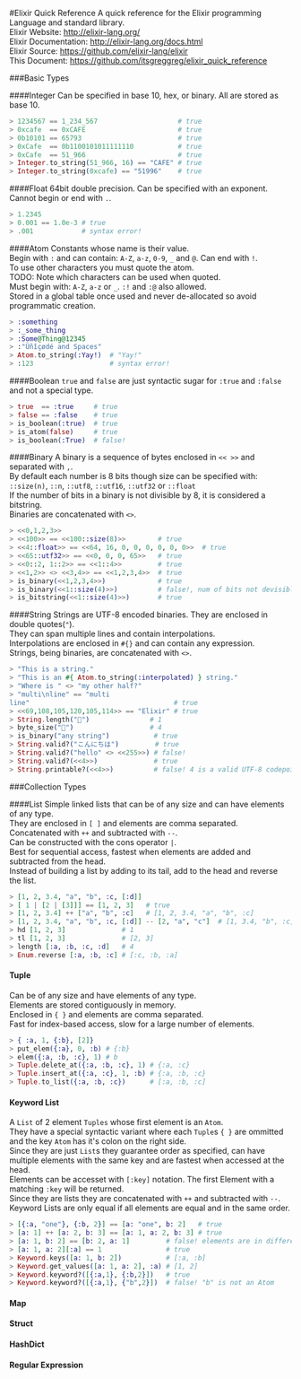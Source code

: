 #Elixir Quick Reference
A quick reference for the Elixir programming Language and standard library.<br>
Elixir Website: http://elixir-lang.org/<br>
Elixir Documentation: http://elixir-lang.org/docs.html<br>
Elixir Source: https://github.com/elixir-lang/elixir<br>
This Document: https://github.com/itsgreggreg/elixir_quick_reference<br>

###Basic Types

####Integer
Can be specified in base 10, hex, or binary. All are stored as base 10.

 ```elixir
 > 1234567 == 1_234_567                    # true
 > 0xcafe  == 0xCAFE                       # true
 > 0b10101 == 65793                        # true
 > 0xCafe  == 0b1100101011111110           # true
 > 0xCafe  == 51_966                       # true
 > Integer.to_string(51_966, 16) == "CAFE" # true
 > Integer.to_string(0xcafe) == "51996"    # true
 ```

####Float
64bit double precision. Can be specified with an exponent. Cannot begin or end with `.`.

```elixir
> 1.2345
> 0.001 == 1.0e-3 # true
> .001            # syntax error!
```

####Atom
Constants whose name is their value. <br>
Begin with `:` and can contain: `A-Z`, `a-z`, `0-9`, `_` and `@`. Can end with `!`.<br>
To use other characters you must quote the atom.<br>
TODO: Note which characters can be used when quoted.<br>
Must begin with: `A-Z`, `a-z` or `_`. `:!` and `:@` also allowed.<br>
Stored in a global table once used and never de-allocated so avoid programmatic creation.<br>

```elixir
> :something
> :_some_thing
> :Some@Thing@12345
> :"Üñîçødé and Spaces"
> Atom.to_string(:Yay!)  # "Yay!"
> :123                   # syntax error!
```

####Boolean
 `true` and `false` are just syntactic sugar for `:true` and `:false` and not a special type.
 
```elixir
> true  == :true     # true
> false == :false    # true
> is_boolean(:true)  # true
> is_atom(false)     # true
> is_boolean(:True)  # false!
```

####Binary
A binary is a sequence of bytes enclosed in `<< >>` and separated with `,`.<br>
By default each number is 8 bits though size can be specified with:<br>
`::size(n)`, `::n`, `::utf8`, `::utf16`, `::utf32` or `::float`<br>
If the number of bits in a binary is not divisible by 8, it is considered a bitstring.<br>
Binaries are concatenated with `<>`.
```elixir
> <<0,1,2,3>>
> <<100>> == <<100::size(8)>>        # true
> <<4::float>> == <<64, 16, 0, 0, 0, 0, 0, 0>>  # true
> <<65::utf32>> == <<0, 0, 0, 65>>   # true
> <<0::2, 1::2>> == <<1::4>>         # true
> <<1,2>> <> <<3,4>> == <<1,2,3,4>>  # true
> is_binary(<<1,2,3,4>>)             # true
> is_binary(<<1::size(4)>>)          # false!, num of bits not devisible by 8
> is_bitstring(<<1::size(4)>>)       # true
```

####String
Strings are UTF-8 encoded binaries. They are enclosed in double quotes(`"`).<br>
They can span multiple lines and contain interpolations.<br>
Interpolations are enclosed in `#{}` and can contain any expression.<br>
Strings, being binaries, are concatenated with `<>`.

```elixir
> "This is a string."
> "This is an #{ Atom.to_string(:interpolated) } string."
> "Where is " <> "my other half?"
> "multi\nline" == "multi
line"                                    # true
> <<69,108,105,120,105,114>> == "Elixir" # true
> String.length("🎩")               # 1
> byte_size("🎩")                   # 4
> is_binary("any string")           # true
> String.valid?("こんにちは")         # true
> String.valid?("hello" <> <<255>>) # false!
> String.valid?(<<4>>)              # true
> String.printable?(<<4>>)          # false! 4 is a valid UTF-8 codepoint, but is not printable.
```

###Collection Types

####List
Simple linked lists that can be of any size and can have elements of any type.<br>
They are enclosed in `[ ]` and elements are comma separated.<br>
Concatenated with `++` and subtracted with `--`.<br>
Can be constructed with the cons operator `|`.<br>
Best for sequential access, fastest when elements are added and subtracted from the head.<br>
Instead of building a list by adding to its tail, add to the head and reverse the list.

```elixir
> [1, 2, 3.4, "a", "b", :c, [:d]]
> [ 1 | [2 | [3]]] == [1, 2, 3]   # true
> [1, 2, 3.4] ++ ["a", "b", :c]   # [1, 2, 3.4, "a", "b", :c]
> [1, 2, 3.4, "a", "b", :c, [:d]] -- [2, "a", "c"]  # [1, 3.4, "b", :c, [:d]]
> hd [1, 2, 3]              # 1
> tl [1, 2, 3]              # [2, 3]
> length [:a, :b, :c, :d]   # 4
> Enum.reverse [:a, :b, :c] # [:c, :b, :a]
```

#### Tuple
Can be of any size and have elements of any type.<br>
Elements are stored contiguously in memory.<br>
Enclosed in `{ }` and elements are comma separated.<br>
Fast for index-based access, slow for a large number of elements.<br>

```elixir
> { :a, 1, {:b}, [2]}
> put_elem({:a}, 0, :b) # {:b}
> elem({:a, :b, :c}, 1) # b
> Tuple.delete_at({:a, :b, :c}, 1) # {:a, :c}
> Tuple.insert_at({:a, :c}, 1, :b) # {:a, :b, :c}
> Tuple.to_list({:a, :b, :c})      # [:a, :b, :c]
```

#### Keyword List
A `List` of 2 element `Tuples` whose first element is an `Atom`.<br>
They have a special syntactic variant where each `Tuple`s `{ }` are ommitted and the key `Atom` has it's colon on the right side.<br>
Since they are just `List`s they guarantee order as specified, can have multiple elements with the same key and are fastest when accessed at the head.<br>
Elements can be accesset with `[:key]` notation. The first Element with a matching `:key` will be returned.<br>
Since they are lists they are concatenated with `++` and subtracted with `--`.<br>
Keyword Lists are only equal if all elements are equal and in the same order.

```elixir
> [{:a, "one"}, {:b, 2}] == [a: "one", b: 2]   # true
> [a: 1] ++ [a: 2, b: 3] == [a: 1, a: 2, b: 3] # true
> [a: 1, b: 2] == [b: 2, a: 1]         # false! elements are in different order
> [a: 1, a: 2][:a] == 1                # true
> Keyword.keys([a: 1, b: 2])           # [:a, :b]
> Keyword.get_values([a: 1, a: 2], :a) # [1, 2]
> Keyword.keyword?([{:a,1}, {:b,2}])   # true
> Keyword.keyword?([{:a,1}, {"b",2}])  # false! "b" is not an Atom
```

#### Map

#### Struct

#### HashDict

#### Regular Expression
